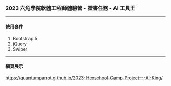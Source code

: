 ### 2023 六角學院軟體工程師體驗營 - 證書任務 - AI 工具王

***

#### 使用套件

1. Bootstrap 5
2. jQuery
3. Swiper

***

#### 網頁展示

https://quantumparrot.github.io/2023-Hexschool-Camp-Project---AI-King/
